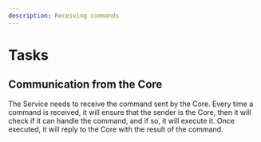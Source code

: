 ```yaml
---
description: Receiving commands
---
```


# Tasks

## Communication from the Core

The Service needs to receive the command sent by the Core. Every time a command is received, it will ensure that the sender is the Core, then it will check if it can handle the command, and if so, it will execute it. Once executed, it will reply to the Core with the result of the command.

